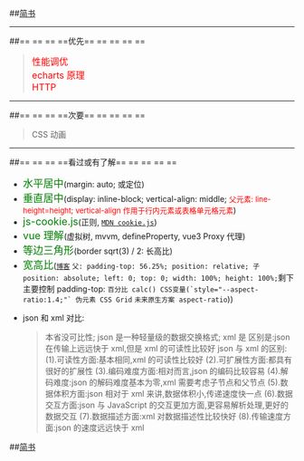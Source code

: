 ##[简书](https://www.jianshu.com/u/a3c0398f9865)

<hr>
##== == == ==优先== == == == ==

> <font color=red size=3>性能调优</font>  
> <font color=red size=3>echarts 原理</font>  
> <font color=red size=3>HTTP</font>

<hr>
##== == == ==次要== == == == ==

> CSS 动画

<hr>
##== == == ==看过或有了解== == == == ==

- <font color=green size=4>水平居中</font>(margin: auto; 或定位)
- <font color=green size=4>垂直居中</font>(display: inline-block; vertical-align: middle; <font color=red size=2>父元素: line-height=height; vertical-align 作用于行内元素或表格单元格元素</font>)
- <font color=green size=4>js-cookie.js</font>(正则, [`MDN cookie.js`](https://github.com/Wangzhzh0723/library/blob/master/cookie-mdn.js))
- <font color=green size=4>vue 理解</font>(虚拟树, mvvm, defineProperty, vue3 Proxy 代理)
- <font color=green size=4>等边三角形</font>(border sqrt(3) / 2: 长高比)
- <font color=green size=4>宽高比</font>([`博客`](https://www.cnblogs.com/love314159/articles/9797191.html) `父: padding-top: 56.25%; position: relative; 子position: absolute; left: 0; top: 0; width: 100%; height: 100%;`剩下主要控制 padding-top: `` 百分比 calc() CSS变量(`style="--aspect-ratio:1.4;"` 伪元素 CSS Grid `` `未来原生方案 aspect-ratio`))
  >
- json 和 xml 对比:
  > 本省没可比性; json 是一种轻量级的数据交换格式; xml 是
  > 区别是:json 在传输上远远快于 xml,但是 xml 的可读性比较好
  > json 与 xml 的区别:
  > (1).可读性方面:基本相同,xml 的可读性比较好
  > (2).可扩展性方面:都具有很好的扩展性
  > (3).编码难度方面:相对而言,json 的编码比较容易
  > (4).解码难度:json 的解码难度基本为零,xml 需要考虑子节点和父节点
  > (5).数据体积方面:json 相对于 xml 来讲,数据体积小,传递速度快一点
  > (6).数据交互方面:json 与 JavaScript 的交互更加方面,更容易解析处理,更好的数据交互
  > (7).数据描述方面:xml 对数据描述性比较快好
  > (8).传输速度方面:json 的速度远远快于 xml

##[简书](https://www.jianshu.com/u/a3c0398f9865)
